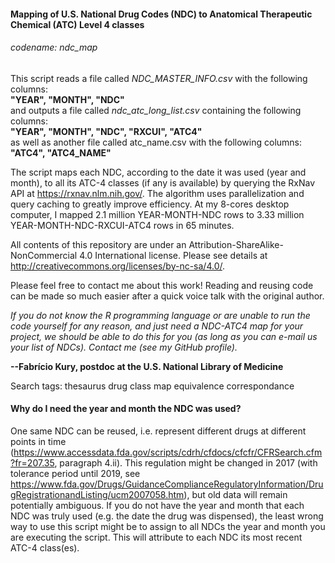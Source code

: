#### Mapping of U.S. National Drug Codes (NDC) to Anatomical Therapeutic Chemical (ATC) Level 4 classes
###### codename: ndc_map
  
This script reads a file called _NDC_MASTER_INFO.csv_ with the following columns:  
**"YEAR", "MONTH", "NDC"**  
and outputs a file called _ndc_atc_long_list.csv_ containing the following columns:  
**"YEAR", "MONTH", "NDC", "RXCUI", "ATC4"**  
as well as another file called atc_name.csv with the following columns:  
**"ATC4", "ATC4_NAME"**  

The script maps each NDC, according to the date it was used (year and month), to all its ATC-4 classes (if any is available) by querying the RxNav API at https://rxnav.nlm.nih.gov/. The algorithm uses parallelization and query caching to greatly improve efficiency. At my 8-cores desktop computer, I mapped 2.1 million YEAR-MONTH-NDC rows to 3.33 million YEAR-MONTH-NDC-RXCUI-ATC4 rows in 65 minutes.  
  
All contents of this repository are under an Attribution-ShareAlike-NonCommercial 4.0 International license. Please see details at http://creativecommons.org/licenses/by-nc-sa/4.0/.  
  
Please feel free to contact me about this work! Reading and reusing code can be made so much easier after a quick voice talk with the original author.  
  
*If you do not know the R programming language or are unable to run the code yourself for any reason, and just need a NDC-ATC4 map for your project, we should be able to do this for you (as long as you can e-mail us your list of NDCs). Contact me (see my GitHub profile).*  

**--Fabrício Kury, postdoc at the U.S. National Library of Medicine**  
  
Search tags: thesaurus drug class map equivalence correspondance
  
#### Why do I need the year and month the NDC was used?  
One same NDC can be reused, i.e. represent different drugs at different points in time (https://www.accessdata.fda.gov/scripts/cdrh/cfdocs/cfcfr/CFRSearch.cfm?fr=207.35, paragraph 4.ii). This regulation might be changed in 2017 (with tolerance period until 2019, see https://www.fda.gov/Drugs/GuidanceComplianceRegulatoryInformation/DrugRegistrationandListing/ucm2007058.htm), but old data will remain potentially ambiguous. If you do not have the year and month that each NDC was truly used (e.g. the date the drug was dispensed), the least wrong way to use this script might be to assign to all NDCs the year and month you are executing the script. This will attribute to each NDC its most recent ATC-4 class(es).
